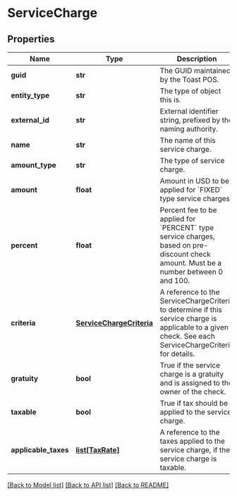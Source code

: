 # ServiceCharge

## Properties
Name | Type | Description | Notes
------------ | ------------- | ------------- | -------------
**guid** | **str** | The GUID maintained by the Toast POS. | 
**entity_type** | **str** | The type of object this is. | 
**external_id** | **str** | External identifier string, prefixed by the naming authority. | [optional] 
**name** | **str** | The name of this service charge. | [optional] 
**amount_type** | **str** | The type of service charge. | [optional] 
**amount** | **float** | Amount in USD to be applied for &#x60;FIXED&#x60; type service charges. | [optional] 
**percent** | **float** | Percent fee to be applied for &#x60;PERCENT&#x60; type service charges, based on pre-discount check amount. Must be a number between 0 and 100.  | [optional] 
**criteria** | [**ServiceChargeCriteria**](ServiceChargeCriteria.md) | A reference to the ServiceChargeCriteria to determine if this service charge is applicable to a given check. See each ServiceChargeCriteria for details. | [optional] 
**gratuity** | **bool** | True if the service charge is a gratuity and is assigned to the owner of the check. | [optional] 
**taxable** | **bool** | True if tax should be applied to the service charge. | [optional] 
**applicable_taxes** | [**list[TaxRate]**](TaxRate.md) | A reference to the taxes applied to the service charge, if the service charge is taxable. | [optional] 

[[Back to Model list]](../README.md#documentation-for-models) [[Back to API list]](../README.md#documentation-for-api-endpoints) [[Back to README]](../README.md)


